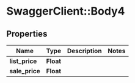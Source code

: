 # SwaggerClient::Body4

## Properties
Name | Type | Description | Notes
------------ | ------------- | ------------- | -------------
**list_price** | **Float** |  | 
**sale_price** | **Float** |  | 


